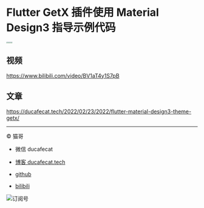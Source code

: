 # Flutter GetX 插件使用 Material Design3 指导示例代码

<img src="https://ducafecat.oss-cn-beijing.aliyuncs.com/podcast/20220225123720.png" style="zoom:25%;float:left;" />
<img src="https://ducafecat.oss-cn-beijing.aliyuncs.com/podcast/20220225123759.png" style="zoom:25%;float:left;" />
<img src="https://ducafecat.oss-cn-beijing.aliyuncs.com/podcast/20220225123818.png" style="zoom:25%;float:left;" />
<img src="https://ducafecat.oss-cn-beijing.aliyuncs.com/podcast/20220225123837.png" style="zoom:25%;" />

## 视频

https://www.bilibili.com/video/BV1aT4y1S7pB

## 文章

https://ducafecat.tech/2022/02/23/2022/flutter-material-design3-theme-getx/

---

© 猫哥

- 微信 ducafecat

- [博客 ducafecat.tech](https://ducafecat.tech/)

- [github](https://github.com/ducafecat)

- [bilibili](https://space.bilibili.com/404904528)

![订阅号](https://ducafecat.oss-cn-beijing.aliyuncs.com/podcast/20220302165922.png)
